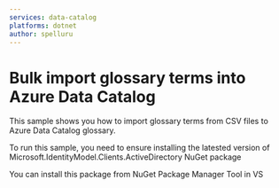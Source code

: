 ```yaml
---
services: data-catalog
platforms: dotnet
author: spelluru
---
```

# Bulk import glossary terms into Azure Data Catalog

This sample shows you how to import glossary terms from CSV files to Azure Data Catalog glossary.

To run this sample, you need to ensure installing the latested version of Microsoft.IdentityModel.Clients.ActiveDirectory NuGet package

You can install this package from NuGet Package Manager Tool in VS


